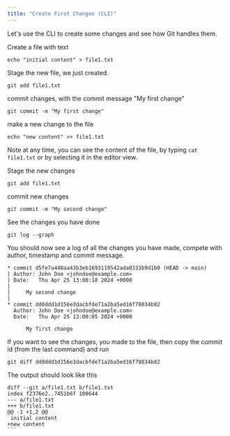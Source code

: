 ```yaml
---
title: "Create First Changes (CLI)"
---
```


Let's use the CLI to create some changes and see how Git handles them.

Create a file with text
```execute
echo "initial content" > file1.txt
```

Stage the new file, we just created.
```execute
git add file1.txt
```

commit changes, with the commit message "My first change"
```execute
git commit -m "My first change"
```

make a new change to the file
```execute
echo "new content" >> file1.txt
```

Note at any time, you can see the content of the file, by typing `cat file1.txt` or by selecting it in the editor view.

Stage the new changes
```execute
git add file1.txt
```

commit new changes
```execute
git commit -m "My second change"
```

See the changes you have done
```execute
git log --graph
```

You should now see a log of all the changes you have made, compete with author, timestamp and commit message.
```
* commit d5fe7a448aa43b3eb1693119542ada0331b9d1b0 (HEAD -> main)
| Author: John Doe <johndoe@example.com>
| Date:   Thu Apr 25 13:00:18 2024 +0000
| 
|     My second change
| 
* commit dd0ddd1d156e3dacbfde71a2ba5ed16f78034b82
  Author: John Doe <johndoe@example.com>
  Date:   Thu Apr 25 13:00:05 2024 +0000
  
      My first change
```

If you want to see the changes, you made to the file, then copy the commit id (from the last command) and run
```
git diff dd0ddd1d156e3dacbfde71a2ba5ed16f78034b82
```
The output should look like this
````
diff --git a/file1.txt b/file1.txt
index f2376e2..7451b6f 100644
--- a/file1.txt
+++ b/file1.txt
@@ -1 +1,2 @@
 initial content
+new content
```